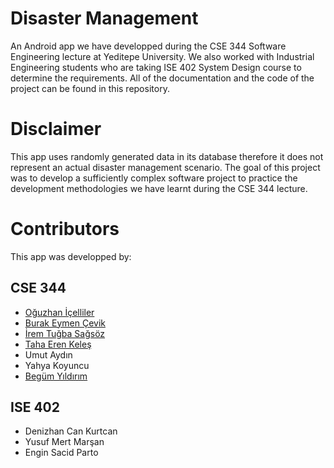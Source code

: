 # Disaster Management

An Android app we have developped during the CSE 344 Software Engineering lecture at Yeditepe University.
We also worked with Industrial Engineering students who are taking ISE 402 System Design course to determine the requirements.
All of the documentation and the code of the project can be found in this repository.

# Disclaimer

This app uses randomly generated data in its database therefore it does not represent an actual disaster management scenario.
The goal of this project was to develop a sufficiently complex software project to practice the development methodologies we have learnt during the CSE 344 lecture.

# Contributors


This app was developped by:

## CSE 344

- [Oğuzhan İçelliler](https://github.com/SoAwsim)
- [Burak Eymen Çevik](https://github.com/Pegasushi30)
- [İrem Tuğba Sağsöz](https://github.com/iremsagsoz)
- [Taha Eren Keleş](https://github.com/TahaErenKeles)
- Umut Aydın
- Yahya Koyuncu
- [Begüm Yıldırım](https://github.com/begumyld)

## ISE 402

- Denizhan Can Kurtcan
- Yusuf Mert Marşan
- Engin Sacid Parto
